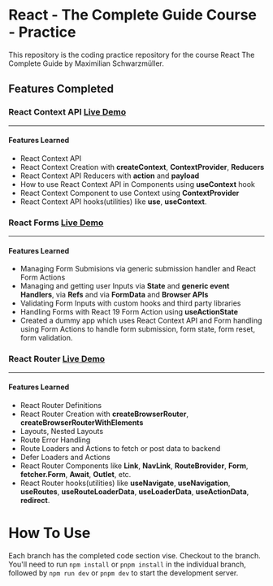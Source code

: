 # React - The Complete Guide Course - Practice

This repository is the coding practice repository for the course React The Complete Guide by Maximilian Schwarzmüller.

## Features Completed

### React Context API [Live Demo](https://react-food-order-app-chi.vercel.app/)
---
#### Features Learned
- React Context API
- React Context Creation with **createContext**, **ContextProvider**, **Reducers**
- React Context API Reducers with **action** and **payload**
- How to use React Context API in Components using **useContext** hook
- React Context Component to use Context using **ContextProvider**
- React Context API hooks(utilities) like **use**, **useContext**.

### React Forms [Live Demo](https://forms-opinions-board.vercel.app/)
---
#### Features Learned
- Managing Form Submisions via generic submission handler and React Form Actions
- Managing and getting user Inputs via **State** and **generic event Handlers**, via **Refs** and via **FormData** and **Browser APIs**
- Validating Form Inputs with custom hooks and third party libraries
- Handling Forms with React 19 Form Action using **useActionState**
- Created a dummy app which uses React Context API and Form handling using Form Actions to handle form submission, form state, form reset, form validation.

### React Router [Live Demo](https://react-router-pearl-six.vercel.app/)
---
#### Features Learned
- React Router Definitions
- React Router Creation with **createBrowserRouter**, **createBrowserRouterWithElements**
- Layouts, Nested Layouts
- Route Error Handling
- Route Loaders and Actions to fetch or post data to backend
- Defer Loaders and Actions
- React Router Components like **Link**, **NavLink**, **RouteBrovider**, **Form**, **fetcher.Form**, **Await**, **Outlet**,  etc.
- React Router hooks(utilities) like **useNavigate**, **useNavigation**, **useRoutes**, **useRouteLoaderData**, **useLoaderData**, **useActionData**, **redirect**.


# How To Use

Each branch has the completed code section vise. Checkout to the branch. 
You'll need to run `npm install` or `pnpm install` in the individual branch, followed by `npm run dev` or `pnpm dev` to start the development server.
